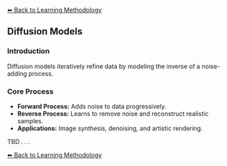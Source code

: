 
[⬅ Back to Learning Methodology](../docs/learn.md)

## Diffusion Models

### Introduction
Diffusion models iteratively refine data by modeling the inverse of a noise-adding process.

### Core Process
- **Forward Process:** Adds noise to data progressively.
- **Reverse Process:** Learns to remove noise and reconstruct realistic samples.
- **Applications:** Image synthesis, denoising, and artistic rendering.


TBD 
 . . . 

[⬅ Back to Learning Methodology](../docs/learn.md)
